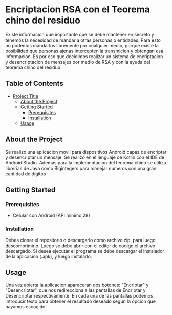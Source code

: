 # Encriptacion RSA con el Teorema chino del residuo

Existe informacion que importante que se debe mantener en secreto y tenemos la necesidad de mandar a otras personas o entidades. 
Para esto no podemos mandarlos libremente por cualquier medio, porque existe la posibilidad que personas ajenas intercepten la transmicion y obtengan esa informacion.
Es por eso que decidimos realizar un sistema de encriptacion y desencriptacion de mensajes por medio de RSA y con la ayuda del teorema chino del residuo

## Table of Contents

- [Project Title](#project-title)
  - [About the Project](#about-the-project)
  - [Getting Started](#getting-started)
    - [Prerequisites](#prerequisites)
    - [Installation](#installation)
  - [Usage](#usage)

## About the Project

Se realizo una aplicacion movil para dispositivos Android capaz de encriptar y desencriptar un mensaje. Se realizo en el lenguaje de Kotlin con el IDE de Android Studio. 
Ademas para la implementacion del teorema chino se utiliza librerias de Java como Bigintegers para manejar numeros con una gran cantidad de digitos

## Getting Started

### Prerequisites

- Celular con Android (API minimo 28)

### Installation

Debes clonar el repositorio o descargarlo como archivo zip, para luego descomprimirlo. Luego se debe abrir con el editor de codigo el archivo descargado.
Si desea ejecutar el programa se debe descargar el instalador de la aplicacion (.apk), y luego instalarlo. 

## Usage

Una vez abierta la aplicacion apareceran dos botones: "Encriptar" y "Desencriptar", que nos redirecciona a las pantallas de Encriptar y Desencriptar respectivamente.
En cada una de las pantallas podemos introducir texto para obtener el resultado deseado segun la opcion que hayamos escogido.
